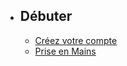 - ## Débuter
    - [Créez votre compte](/docs/{{version}}/compte)
    - [Prise en Mains](/docs/{{version}}/prise-en-mains)
